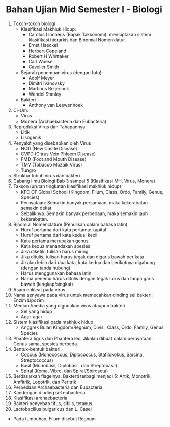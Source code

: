 # Bahan Ujian Mid Semester I - Biologi

1. Tokoh-tokoh biologi
    - Klasifikasi Makhluk Hidup:
        - Carolus Linnaeus (Bapak Taksonomi): menciptakan sistem klasifikasi hierarkis dan Binomial Nomenklatur.
        - Ernst Haeckel
        - Herbert Copeland
        - Robert H Whittaker
        - Carl Woese
        - Cavelier Smith
    - Sejarah penemuan virus (dengan foto):
        - Adolf Meyer
        - Dimitri Ivanovsky
        - Martinus Beijerinck
        - Wendel Stanley
    - Bakteri
        - Anthony van Leewenhoek
2. Ci-Um:
    - Virus
    - Monera (Archaebacteria dan Eubacteria)
3. Reproduksi Virus dan Tahapannya:
    - Litik
    - Lisogenik
4. Penyakit yang disebabkan oleh Virus
    - NCD (New Castle Disease)
    - CVPD (Citrus Vein Phloem Disease)
    - FMD (Foot and Mouth Disease)
    - TMV (Tobacco Mozaik Virus)
    - Tungro
5. Struktur tubuh virus dan bakteri
6. Cabang Ilmu Biologi Bab 3 sampai 5 (Klasifikasi MH, Virus, Monera)
7. Takson (urutan tingkatan klasifikasi makhluk hidup)
    - KFC OF Global School (Kingdom, Filum, Class, Ordo, Family, Genus, Species)
    - Pernyataan: Semakin banyak persamaan, maka kekerabatan semakin dekat
    - Sebaliknya: Semakin banyak perbedaan, maka semakin jauh kekerabatan.
8. Binomial Nomenclature (Penulisan dalam bahasa latin)
    - Huruf pertama dari kata pertama: kapital
    - Huruf pertama dari kata kedua: kecil
    - Kata pertama merupakan genus
    - Kata kedua menandakan spesies
    - Jika diketik, tulisan harus miring
    - Jika ditulis, tulisan harus tegak dan digaris bawah per kata
    - Jikalau lebih dari dua kata, kata kedua dan berikutnya digabung (dengan tanda hubung)
    - Harus menggunakan bahasa latin
    - Nama penemu harus ditulis dengan tegak lurus dan tanpa garis bawah (lengkap/singkat)
9. Asam nukleat pada virus
10. Nama senyawa pada virus untuk memecahkan dinding sel bakteri: Enzim Lipozim
11. Medium/media yang digunakan virus ataupun bakteri
    - Sel yang hidup
    - Agar-agar 
12. Sistem klasifikasi pada makhluk hidup
    - Anggrek Bulan Kingdom/Regnum, Divisi, Class, Ordo, Family, Genus, Species
13. Phantera tigris dan Phantera leo, Jikalau dibuat dalam pernyataan: Genus sama, spesies berbeda.
14. Bentuk-bentuk bakteri: 
    - Coccus (Monococcus, Diplococcus, Stafilokokus, Sarcina, Streptococcus)
    - Basil (Monobasil, Diplobasil, dan Streptobasil)
    - Spiral (Koma, Vibro, dan Spiral/Spiroseta)
15. Berdasarkan flagelnya, Bakterti terbagi menjadi 5: Artik, Monotrik, Amfitrik, Lopotrik, dan Peritrik
16. Perbedaan Archaebacteria dan Eubacteria
17. Kandungan dinding sel eubacteria
18. Klasifikasi archaebacteria
19. Bakteri penyebab tifus, sifilis, tetanus.
20. Lactobacillus bulgaricus dan L. Casei



- Pada tumbuhan, Filum disebut Regnum